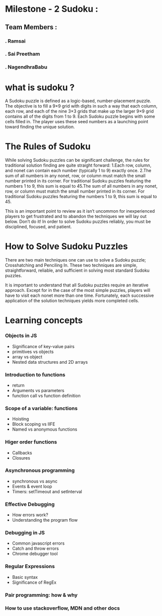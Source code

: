 # Milestone - 2 Sudoku : 

## Team Members :
###              . Ramsai
###              . Sai Preetham
###              . NagendhraBabu

# what is sudoku ?

A Sudoku puzzle is defined as a logic-based, number-placement puzzle. The objective is to fill a 9×9 grid with digits in such a way that each column, each row, and each of the nine 3×3 grids that make up the larger 9×9 grid contains all of the digits from 1 to 9. Each Sudoku puzzle begins with some cells filled in. The player uses these seed numbers as a launching point toward finding the unique solution.

# The Rules of Sudoku

While solving Sudoku puzzles can be significant challenge, the rules for traditional solution finding are quite straight forward:
1.Each row, column, and nonet can contain each number (typically 1 to 9) exactly once.
2.The sum of all numbers in any nonet, row, or column must match the small number printed in its corner. For traditional Sudoku puzzles featuring the numbers 1 to 9, this sum is equal to 45.The sum of all numbers in any nonet, row, or column must match the small number printed in its corner. For traditional Sudoku puzzles featuring the numbers 1 to 9, this sum is equal to 45.

This is an important point to review as it isn’t uncommon for inexperienced players to get frustrated and to abandon the techniques we will lay out below. Don’t do it! In order to solve Sudoku puzzles reliably, you must be disciplined, focused, and patient.

# How to Solve Sudoku Puzzles

There are two main techniques one can use to solve a Sudoku puzzle; Crosshatching and Penciling In. These two techniques are simple, straightforward, reliable, and sufficient in solving most standard Sudoku puzzles.


It is important to understand that all Sudoku puzzles require an iterative approach. Except for in the case of the most simple puzzles, players will have to visit each nonet more than one time. Fortunately, each successive application of the solution techniques yields more completed cells.

# Learning concepts
### Objects in JS
- Significance of key-value pairs
- primitives vs objects
- array vs object
- Nested data structures and 2D arrays
### Introduction to functions
- return
- Arguments vs parameters
- function call vs function definition
### Scope of a variable: functions
- Hoisting
- Block scoping vs IIFE
- Named vs anonymous functions
### Higer order functions
- Callbacks
- Closures
### Asynchronous programming
- synchronous vs async
- Events & event loop
- Timers: setTimeout and setInterval
### Effective Debugging
- How errors work?
- Understanding the program flow
### Debugging in JS
- Common javascript errors
- Catch and throw errors
- Chrome debugger tool
### Regular Expressions
- Basic syntax
- Significance of RegEx
### Pair programming: how & why
### How to use stackoverflow, MDN and other docs
